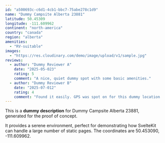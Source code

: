 ```yaml
---
id: "a500693c-c6d1-4cb1-bbc7-75abe278c1d9"
name: "Dummy Campsite Alberta 23881"
latitude: 50.45309
longitude: -111.609962
continent: "north-america"
country: "canada"
region: "alberta"
amenities:
  - "RV-suitable"
images:
  - "https://res.cloudinary.com/demo/image/upload/v1/sample.jpg"
reviews:
  - author: "Dummy Reviewer A"
    date: "2025-05-023"
    rating: 5
    comment: "A nice, quiet dummy spot with some basic amenities."
  - author: "Dummy Reviewer B"
    date: "2025-07-012"
    rating: 4
    comment: "Found it easily. GPS was spot on for this dummy location."
---
```


This is a **dummy description** for Dummy Campsite Alberta 23881, generated for the proof of concept.

It provides a serene environment, perfect for demonstrating how SvelteKit can handle a large number of static pages. The coordinates are 50.453090, -111.609962.
